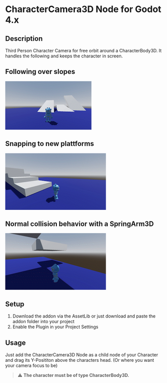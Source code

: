 # CharacterCamera3D Node for Godot 4.x

## Description
Third Person Character Camera for free orbit around a CharacterBody3D. It handles the following and keeps the character in screen.

## Following over slopes
![gif1](images/y-following.gif "Y Following")
## Snapping to new plattforms
![gif2](images/plattform_snap.gif "Platform Snap")
## Normal collision behavior with a SpringArm3D
![gif2](images/collision_check.gif "SpringarmCollision")

## Setup
1. Download the addon via the AssetLib or just download and paste the addon folder into your project
2. Enable the Plugin in your Project Settings

## Usage
Just add the CharacterCamera3D Node as a child node of your Character and drag its Y-Posititon above the characters head. (Or where you want your camera focus to be)

> :warning: **The character must be of type CharacterBody3D.**
